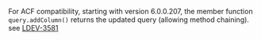For ACF compatibility, starting with version 6.0.0.207, the member function `query.addColumn()` returns the updated query (allowing method chaining). see [LDEV-3581](https://luceeserver.atlassian.net/browse/LDEV-3581)